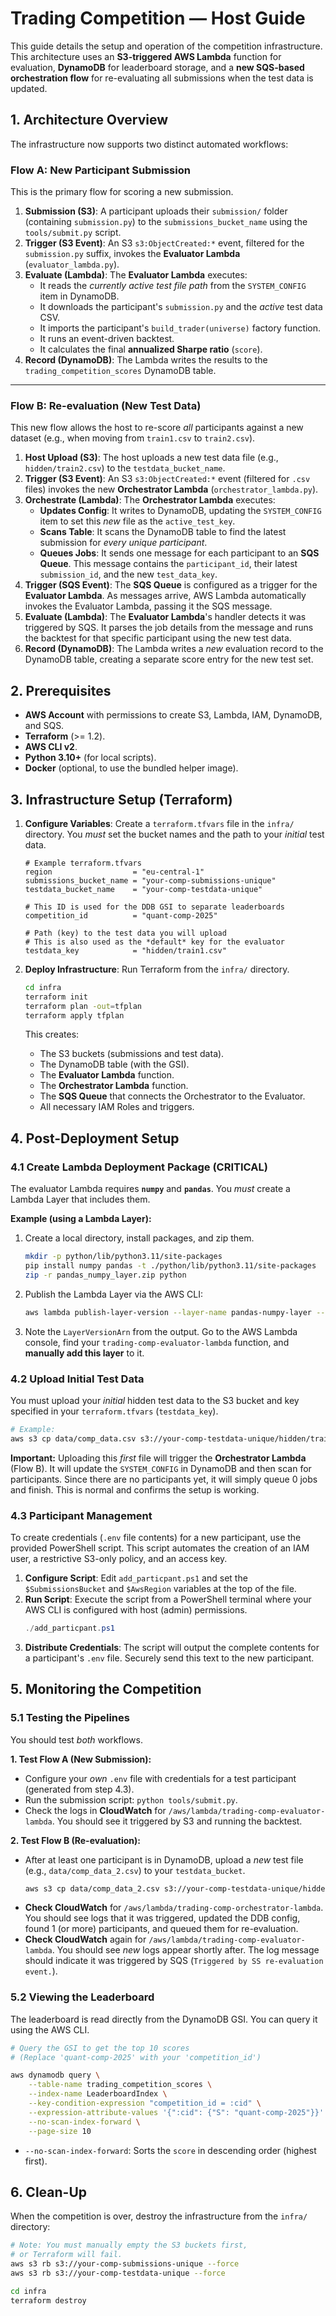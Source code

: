# Trading Competition — Host Guide

This guide details the setup and operation of the competition infrastructure. This architecture uses an **S3-triggered AWS Lambda** function for evaluation, **DynamoDB** for leaderboard storage, and a **new SQS-based orchestration flow** for re-evaluating all submissions when the test data is updated.

## 1\. Architecture Overview

The infrastructure now supports two distinct automated workflows:

### Flow A: New Participant Submission

This is the primary flow for scoring a new submission.

1.  **Submission (S3)**: A participant uploads their `submission/` folder (containing `submission.py`) to the `submissions_bucket_name` using the `tools/submit.py` script.
2.  **Trigger (S3 Event)**: An S3 `s3:ObjectCreated:*` event, filtered for the `submission.py` suffix, invokes the **Evaluator Lambda** (`evaluator_lambda.py`).
3.  **Evaluate (Lambda)**: The **Evaluator Lambda** executes:
      * It reads the *currently active test file path* from the `SYSTEM_CONFIG` item in DynamoDB.
      * It downloads the participant's `submission.py` and the *active* test data CSV.
      * It imports the participant's `build_trader(universe)` factory function.
      * It runs an event-driven backtest.
      * It calculates the final **annualized Sharpe ratio** (`score`).
4.  **Record (DynamoDB)**: The Lambda writes the results to the `trading_competition_scores` DynamoDB table.

-----

### Flow B: Re-evaluation (New Test Data)

This new flow allows the host to re-score *all* participants against a new dataset (e.g., when moving from `train1.csv` to `train2.csv`).

1.  **Host Upload (S3)**: The host uploads a new test data file (e.g., `hidden/train2.csv`) to the `testdata_bucket_name`.
2.  **Trigger (S3 Event)**: An S3 `s3:ObjectCreated:*` event (filtered for `.csv` files) invokes the new **Orchestrator Lambda** (`orchestrator_lambda.py`).
3.  **Orchestrate (Lambda)**: The **Orchestrator Lambda** executes:
      * **Updates Config**: It writes to DynamoDB, updating the `SYSTEM_CONFIG` item to set this *new* file as the `active_test_key`.
      * **Scans Table**: It scans the DynamoDB table to find the latest submission for *every unique participant*.
      * **Queues Jobs**: It sends one message for each participant to an **SQS Queue**. This message contains the `participant_id`, their latest `submission_id`, and the new `test_data_key`.
4.  **Trigger (SQS Event)**: The **SQS Queue** is configured as a trigger for the **Evaluator Lambda**. As messages arrive, AWS Lambda automatically invokes the Evaluator Lambda, passing it the SQS message.
5.  **Evaluate (Lambda)**: The **Evaluator Lambda**'s handler detects it was triggered by SQS. It parses the job details from the message and runs the backtest for that specific participant using the new test data.
6.  **Record (DynamoDB)**: The Lambda writes a *new* evaluation record to the DynamoDB table, creating a separate score entry for the new test set.

## 2\. Prerequisites

  * **AWS Account** with permissions to create S3, Lambda, IAM, DynamoDB, and SQS.
  * **Terraform** (\>= 1.2).
  * **AWS CLI v2**.
  * **Python 3.10+** (for local scripts).
  * **Docker** (optional, to use the bundled helper image).

## 3\. Infrastructure Setup (Terraform)

1.  **Configure Variables**: Create a `terraform.tfvars` file in the `infra/` directory. You *must* set the bucket names and the path to your *initial* test data.

    ```hcl
    # Example terraform.tfvars
    region                  = "eu-central-1"
    submissions_bucket_name = "your-comp-submissions-unique"
    testdata_bucket_name    = "your-comp-testdata-unique"

    # This ID is used for the DDB GSI to separate leaderboards
    competition_id          = "quant-comp-2025" 

    # Path (key) to the test data you will upload
    # This is also used as the *default* key for the evaluator
    testdata_key            = "hidden/train1.csv"

    ```

2.  **Deploy Infrastructure**: Run Terraform from the `infra/` directory.

    ```bash
    cd infra
    terraform init
    terraform plan -out=tfplan
    terraform apply tfplan
    ```

    This creates:

      * The S3 buckets (submissions and test data).
      * The DynamoDB table (with the GSI).
      * The **Evaluator Lambda** function.
      * The **Orchestrator Lambda** function.
      * The **SQS Queue** that connects the Orchestrator to the Evaluator.
      * All necessary IAM Roles and triggers.

## 4\. Post-Deployment Setup

### 4.1 Create Lambda Deployment Package (CRITICAL)

The evaluator Lambda requires **`numpy`** and **`pandas`**. You *must* create a Lambda Layer that includes them.

**Example (using a Lambda Layer):**

1.  Create a local directory, install packages, and zip them.
    ```bash
    mkdir -p python/lib/python3.11/site-packages
    pip install numpy pandas -t ./python/lib/python3.11/site-packages
    zip -r pandas_numpy_layer.zip python
    ```
2.  Publish the Lambda Layer via the AWS CLI:
    ```bash
    aws lambda publish-layer-version --layer-name pandas-numpy-layer --description "Pandas and Numpy dependencies" --zip-file fileb://pandas_numpy_layer.zip --compatible-runtimes python3.11
    ```
3.  Note the `LayerVersionArn` from the output. Go to the AWS Lambda console, find your `trading-comp-evaluator-lambda` function, and **manually add this layer** to it.

### 4.2 Upload Initial Test Data

You must upload your *initial* hidden test data to the S3 bucket and key specified in your `terraform.tfvars` (`testdata_key`).

```bash
# Example:
aws s3 cp data/comp_data.csv s3://your-comp-testdata-unique/hidden/train1.csv
```

**Important:** Uploading this *first* file will trigger the **Orchestrator Lambda** (Flow B). It will update the `SYSTEM_CONFIG` in DynamoDB and then scan for participants. Since there are no participants yet, it will simply queue 0 jobs and finish. This is normal and confirms the setup is working.

### 4.3 Participant Management

To create credentials (`.env` file contents) for a new participant, use the provided PowerShell script. This script automates the creation of an IAM user, a restrictive S3-only policy, and an access key.

1.  **Configure Script**: Edit `add_particpant.ps1` and set the `$SubmissionsBucket` and `$AwsRegion` variables at the top of the file.
2.  **Run Script**: Execute the script from a PowerShell terminal where your AWS CLI is configured with host (admin) permissions.
    ```powershell
    ./add_particpant.ps1
    ```
3.  **Distribute Credentials**: The script will output the complete contents for a participant's `.env` file. Securely send this text to the new participant.

## 5\. Monitoring the Competition

### 5.1 Testing the Pipelines

You should test *both* workflows.

**1. Test Flow A (New Submission):**

  * Configure your *own* `.env` file with credentials for a test participant (generated from step 4.3).
  * Run the submission script: `python tools/submit.py`.
  * Check the logs in **CloudWatch** for `/aws/lambda/trading-comp-evaluator-lambda`. You should see it triggered by S3 and running the backtest.

**2. Test Flow B (Re-evaluation):**

  * After at least one participant is in DynamoDB, upload a *new* test file (e.g., `data/comp_data_2.csv`) to your `testdata_bucket`.
    ```bash
    aws s3 cp data/comp_data_2.csv s3://your-comp-testdata-unique/hidden/train2.csv
    ```
  * **Check CloudWatch** for `/aws/lambda/trading-comp-orchestrator-lambda`. You should see logs that it was triggered, updated the DDB config, found 1 (or more) participants, and queued them for re-evaluation.
  * **Check CloudWatch** again for `/aws/lambda/trading-comp-evaluator-lambda`. You should see *new* logs appear shortly after. The log message should indicate it was triggered by SQS (`Triggered by SS re-evaluation event.`).

### 5.2 Viewing the Leaderboard

The leaderboard is read directly from the DynamoDB GSI. You can query it using the AWS CLI.

```bash
# Query the GSI to get the top 10 scores
# (Replace 'quant-comp-2025' with your 'competition_id')

aws dynamodb query \
    --table-name trading_competition_scores \
    --index-name LeaderboardIndex \
    --key-condition-expression "competition_id = :cid" \
    --expression-attribute-values '{":cid": {"S": "quant-comp-2025"}}' \
    --no-scan-index-forward \
    --page-size 10
```

  * `--no-scan-index-forward`: Sorts the `score` in descending order (highest first).

## 6\. Clean-Up

When the competition is over, destroy the infrastructure from the `infra/` directory:

```bash
# Note: You must manually empty the S3 buckets first,
# or Terraform will fail.
aws s3 rb s3://your-comp-submissions-unique --force
aws s3 rb s3://your-comp-testdata-unique --force

cd infra
terraform destroy
```